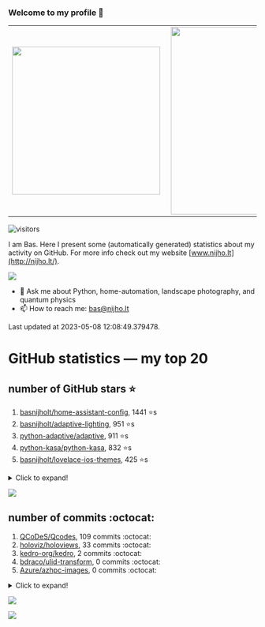 ### Welcome to my profile 👋

<center>
  <table>
    <tr>
        <td><img width="300px" align="left" src="https://github-readme-stats.vercel.app/api/top-langs/?username=basnijholt&hide=TeX,Jupyter%20Notebook&layout=compact&theme=radical" /></td>
        <td><img align='right' src="https://github-readme-stats.vercel.app/api?username=basnijholt&show_icons=true&theme=radical" width="380"></td>
    </tr>
  </table>
</center>

![visitors](https://visitor-badge.glitch.me/badge?page_id=basnijholt.visitor-badge)

I am Bas. Here I present some (automatically generated) statistics about my activity on GitHub. For more info check out my website [www.nijho.lt](http://nijho.lt/).

![](https://www.nijho.lt/authors/admin/avatar_hu9e60e4b9bc120dfb6a666009f2878da6_182107_250x250_fill_q90_lanczos_center.jpg)

- 💬 Ask me about Python, home-automation, landscape photography, and quantum physics
- 📫 How to reach me: bas@nijho.lt

Last updated at 2023-05-08 12:08:49.379478.

# GitHub statistics — my top 20

## number of GitHub stars ⭐️

1. [basnijholt/home-assistant-config](https://github.com/basnijholt/home-assistant-config/), 1441 ⭐️s
2. [basnijholt/adaptive-lighting](https://github.com/basnijholt/adaptive-lighting/), 951 ⭐️s
3. [python-adaptive/adaptive](https://github.com/python-adaptive/adaptive/), 911 ⭐️s
4. [python-kasa/python-kasa](https://github.com/python-kasa/python-kasa/), 832 ⭐️s
5. [basnijholt/lovelace-ios-themes](https://github.com/basnijholt/lovelace-ios-themes/), 425 ⭐️s
<details><summary>Click to expand!</summary>

6. [basnijholt/lovelace-ios-dark-mode-theme](https://github.com/basnijholt/lovelace-ios-dark-mode-theme/), 410 ⭐️s
7. [basnijholt/miflora](https://github.com/basnijholt/miflora/), 360 ⭐️s
8. [topocm/topocm_content](https://github.com/topocm/topocm_content/), 238 ⭐️s
9. [basnijholt/home-assistant-streamdeck-yaml](https://github.com/basnijholt/home-assistant-streamdeck-yaml/), 103 ⭐️s
10. [basnijholt/home-assistant-macbook-touch-bar](https://github.com/basnijholt/home-assistant-macbook-touch-bar/), 91 ⭐️s
11. [kwant-project/kwant](https://github.com/kwant-project/kwant/), 72 ⭐️s
12. [basnijholt/markdown-code-runner](https://github.com/basnijholt/markdown-code-runner/), 51 ⭐️s
13. [basnijholt/home-assistant-streamdeck-yaml-addon](https://github.com/basnijholt/home-assistant-streamdeck-yaml-addon/), 41 ⭐️s
14. [basnijholt/aiokef](https://github.com/basnijholt/aiokef/), 28 ⭐️s
15. [basnijholt/thesis-cover](https://github.com/basnijholt/thesis-cover/), 25 ⭐️s
16. [basnijholt/instacron](https://github.com/basnijholt/instacron/), 19 ⭐️s
17. [basnijholt/adaptive-scheduler](https://github.com/basnijholt/adaptive-scheduler/), 15 ⭐️s
18. [basnijholt/addon-otmonitor](https://github.com/basnijholt/addon-otmonitor/), 13 ⭐️s
19. [kwant-project/kwant-tutorial-2016](https://github.com/kwant-project/kwant-tutorial-2016/), 13 ⭐️s
20. [basnijholt/thesis](https://github.com/basnijholt/thesis/), 11 ⭐️s

</details>

![](https://github.com/basnijholt/basnijholt/raw/main/stars_over_time.png)

## number of commits :octocat:

1. [QCoDeS/Qcodes](https://github.com/QCoDeS/Qcodes/), 109 commits :octocat:
2. [holoviz/holoviews](https://github.com/holoviz/holoviews/), 33 commits :octocat:
3. [kedro-org/kedro](https://github.com/kedro-org/kedro/), 2 commits :octocat:
4. [bdraco/ulid-transform](https://github.com/bdraco/ulid-transform/), 0 commits :octocat:
5. [Azure/azhpc-images](https://github.com/Azure/azhpc-images/), 0 commits :octocat:
<details><summary>Click to expand!</summary>

6. [pyvista/pyvista](https://github.com/pyvista/pyvista/), 0 commits :octocat:
7. [basnijholt/orbitalfield](https://github.com/basnijholt/orbitalfield/), 0 commits :octocat:
8. [basnijholt/instacron](https://github.com/basnijholt/instacron/), 0 commits :octocat:
9. [amccaugh/phidl](https://github.com/amccaugh/phidl/), 0 commits :octocat:
10. [basnijholt/home-assistant-config](https://github.com/basnijholt/home-assistant-config/), 0 commits :octocat:
11. [basnijholt/conda-recipes](https://github.com/basnijholt/conda-recipes/), 0 commits :octocat:
12. [starship/starship](https://github.com/starship/starship/), 0 commits :octocat:
13. [basnijholt/kwant-conda-recipes](https://github.com/basnijholt/kwant-conda-recipes/), 0 commits :octocat:
14. [conda-forge/spylon-kernel-feedstock](https://github.com/conda-forge/spylon-kernel-feedstock/), 0 commits :octocat:
15. [basnijholt/azure-agent-jupyter-minimal-notebook](https://github.com/basnijholt/azure-agent-jupyter-minimal-notebook/), 0 commits :octocat:
16. [basnijholt/backups](https://github.com/basnijholt/backups/), 0 commits :octocat:
17. [CJ-Wright/cf-graph-countyfair](https://github.com/CJ-Wright/cf-graph-countyfair/), 0 commits :octocat:
18. [craigbarratt/hass-pyscript-jupyter](https://github.com/craigbarratt/hass-pyscript-jupyter/), 0 commits :octocat:
19. [iamc/ML-CM-2019](https://github.com/iamc/ML-CM-2019/), 0 commits :octocat:
20. [basnijholt/thesis-cover](https://github.com/basnijholt/thesis-cover/), 0 commits :octocat:

</details>

![](https://github.com/basnijholt/basnijholt/raw/main/commits_per_hour.png)

![](https://github.com/basnijholt/basnijholt/raw/main/commits_per_weekday.png)

